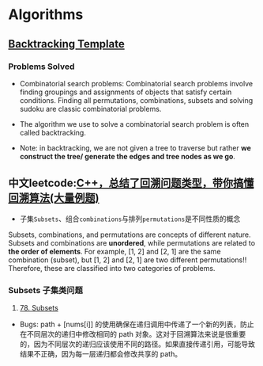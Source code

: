# Algorithms 

## [Backtracking Template](https://algo.monster/problems/backtracking)

### Problems Solved

* Combinatorial search problems: Combinatorial search problems involve finding groupings and assignments of objects that satisfy certain conditions. Finding all permutations, combinations, subsets and solving sudoku are classic combinatorial problems.

* The algorithm we use to solve a combinatorial search problem is often called backtracking.

* Note: in backtracking, we are not given a tree to traverse but rather **we construct the tree/ generate the edges and tree nodes as we go**.

## 中文leetcode:[C++，总结了回溯问题类型，带你搞懂回溯算法(大量例题)](https://leetcode.cn/problems/subsets/solutions/229569/c-zong-jie-liao-hui-su-wen-ti-lei-xing-dai-ni-gao-/)

* 子集`Subsets`、组合`combinations`与排列`permutations`是不同性质的概念

Subsets, combinations, and permutations are concepts of different nature. Subsets and combinations are **unordered**, while permutations are related to **the order of elements**. For example, [1, 2] and [2, 1] are the same combination (subset), but [1, 2] and [2, 1] are two different permutations!! Therefore, these are classified into two categories of problems.

### Subsets 子集类问题

1. [78. Subsets](https://leetcode.com/problems/subsets/description/)

* Bugs: path + [nums[i]] 的使用确保在递归调用中传递了一个新的列表，防止在不同层次的递归中修改相同的 path 对象。这对于回溯算法来说是很重要的，因为不同层次的递归应该使用不同的路径。如果直接传递引用，可能导致结果不正确，因为每一层递归都会修改共享的 path。
